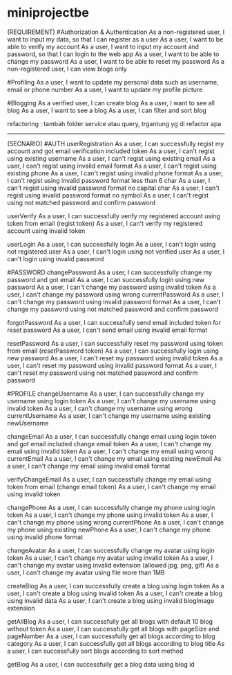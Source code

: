 # miniprojectbe

(REQUIREMENT)
#Authorization & Authentication
As a non-registered user, I want to input my data, so that I can register as a user
As a user, I want to be able to verify my account
As a user, I want to input my account and password, so that I can login to the web app
As a user, I want to be able to change my password
As a user, I want to be able to reset my password
As a non-registered user, I can view blogs only

#Profiling
As a user, I want to update my personal data such as username, email or phone number
As a user, I want to update my profile picture

#Blogging
As a verified user, I can create blog
As a user, I want to see all blog
As a user, I want to see a blog
As a user, I can filter and sort blog

refactoring : tambah folder service atau query, trgantung yg di refactor apa

---

(SECNARIO)
#AUTH
userRegistration
As a user, I can successfully regist my account and got email verification included token
As a user, I can't regist using existing username
As a user, I can't regist using existing email
As a user, I can't regist using invalid email format
As a user, I can't regist using existing phone
As a user, I can't regist using invalid phone format
As a user, I can't regist using invalid password format less than 6 char
As a user, I can't regist using invalid password format no capital char
As a user, I can't regist using invalid password format no symbol
As a user, I can't regist using not matched password and confirm password

userVerify
As a user, I can successfully verify my registered account using token from email (regist token)
As a user, I can't verify my registered account using invalid token

userLogin
As a user, I can successfully login
As a user, I can't login using not registered user
As a user, I can't login using not verified user
As a user, I can't login using invalid password

#PASSWORD
changePassword
As a user, I can successfully change my password and got email
As a user, I can successfully login using new password
As a user, I can't change my password using invalid token
As a user, I can't change my password using wrong currentPassword
As a user, I can't change my password using invalid password format
As a user, I can't change my password using not matched password and confirm password

forgotPassword
As a user, I can successfully send email included token for reset password
As a user, I can't send email using invalid email format

resetPassword
As a user, I can successfully reset my password using token from email (resetPassword token)
As a user, I can successfully login using new password
As a user, I can't reset my password using invalid token
As a user, I can't reset my password using invalid password format
As a user, I can't reset my password using not matched password and confirm password

#PROFILE
changeUsername
As a user, I can successfully change my username using login token
As a user, I can't change my username using invalid token
As a user, I can't change my username using wrong currentUsername
As a user, I can't change my username using existing newUsername

changeEmail
As a user, I can successfully change email using login token and got email included change email token
As a user, I can't change my email using invalid token
As a user, I can't change my email using wrong currentEmail
As a user, I can't change my email using existing newEmail
As a user, I can't change my email using invalid email format

verifyChangeEmail
As a user, I can successfully change my email using token from email (change email token)
As a user, I can't change my email using invalid token

changePhone
As a user, I can successfully change my phone using login token
As a user, I can't change my phone using invalid token
As a user, I can't change my phone using wrong currentPhone
As a user, I can't change my phone using existing newPhone
As a user, I can't change my phone using invalid phone format

changeAvatar
As a user, I can successfully change my avatar using login token
As a user, I can't change my avatar using invalid token
As a user, I can't change my avatar using invalid extension (allowed jpg, png, gif)
As a user, I can't change my avatar using file more than 1MB

createBlog
As a user, I can successfully create a blog using login token
As a user, I can't create a blog using invalid token
As a user, I can't create a blog using invalid data
As a user, I can't create a blog using invalid blogImage extension

getAllBlog
As a user, I can successfully get all blogs with default 10 blog without token
As a user, I can successfully get all blogs with pageSize and pageNumber
As a user, I can successfully get all blogs according to blog category
As a user, I can successfully get all blogs according to blog title
As a user, I can successfully sort blogs according to sort method

getBlog
As a user, I can successfully get a blog data using blog id
